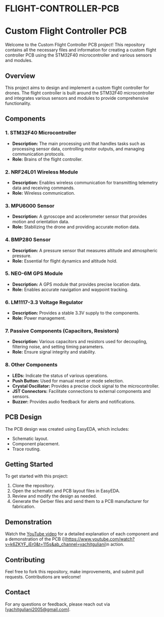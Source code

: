 # FLIGHT-CONTROLLER-PCB


# Custom Flight Controller PCB

Welcome to the Custom Flight Controller PCB project! This repository contains all the necessary files and information for creating a custom flight controller PCB using the STM32F40 microcontroller and various sensors and modules.

## Overview

This project aims to design and implement a custom flight controller for drones. The flight controller is built around the STM32F40 microcontroller and integrates various sensors and modules to provide comprehensive functionality.

## Components

### 1. STM32F40 Microcontroller
- **Description:** The main processing unit that handles tasks such as processing sensor data, controlling motor outputs, and managing communication protocols.
- **Role:** Brains of the flight controller.

### 2. NRF24L01 Wireless Module
- **Description:** Enables wireless communication for transmitting telemetry data and receiving commands.
- **Role:** Wireless communication.

### 3. MPU6000 Sensor
- **Description:** A gyroscope and accelerometer sensor that provides motion and orientation data.
- **Role:** Stabilizing the drone and providing accurate motion data.

### 4. BMP280 Sensor
- **Description:** A pressure sensor that measures altitude and atmospheric pressure.
- **Role:** Essential for flight dynamics and altitude hold.

### 5. NEO-6M GPS Module
- **Description:** A GPS module that provides precise location data.
- **Role:** Enables accurate navigation and waypoint tracking.

### 6. LM1117-3.3 Voltage Regulator
- **Description:** Provides a stable 3.3V supply to the components.
- **Role:** Power management.

### 7. Passive Components (Capacitors, Resistors)
- **Description:** Various capacitors and resistors used for decoupling, filtering noise, and setting timing parameters.
- **Role:** Ensure signal integrity and stability.

### 8. Other Components
- **LEDs:** Indicate the status of various operations.
- **Push Button:** Used for manual reset or mode selection.
- **Crystal Oscillator:** Provides a precise clock signal to the microcontroller.
- **JST Connectors:** Facilitate connections to external components and sensors.
- **Buzzer:** Provides audio feedback for alerts and notifications.

## PCB Design

The PCB design was created using EasyEDA, which includes:
- Schematic layout.
- Component placement.
- Trace routing.

## Getting Started

To get started with this project:
1. Clone the repository.
2. Open the schematic and PCB layout files in EasyEDA.
3. Review and modify the design as needed.
4. Generate the Gerber files and send them to a PCB manufacturer for fabrication.

## Demonstration

Watch the [YouTube video](https://www.youtube.com[) for a detailed explanation of each component and a demonstration of the PCB i](https://www.youtube.com/watch?v=k6ZKYF_iEr0&t=115s&ab_channel=yachitguliani)n action.

## Contributing

Feel free to fork this repository, make improvements, and submit pull requests. Contributions are welcome!



## Contact

For any questions or feedback, please reach out via [yachitguliani2005@gmail.com].

